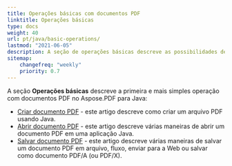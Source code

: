 ```yaml
---
title: Operações básicas com documentos PDF
linktitle: Operações básicas
type: docs
weight: 40
url: pt/java/basic-operations/
lastmod: "2021-06-05"
description: A seção de operações básicas descreve as possibilidades de abrir e salvar documentos PDF usando o Aspose.PDF para Java.
sitemap:
    changefreq: "weekly"
    priority: 0.7
---
```


A seção **Operações básicas** descreve a primeira e mais simples operação com documentos PDF no Aspose.PDF para Java:

- [Criar documento PDF](/pdf/java/create-document/) - este artigo descreve como criar um arquivo PDF usando Java.
- [Abrir documento PDF](/pdf/java/open-pdf-document/) - este artigo descreve várias maneiras de abrir um documento PDF em uma aplicação Java.
- [Salvar documento PDF](/pdf/java/save-pdf-document/) - este artigo descreve várias maneiras de salvar um documento PDF em arquivo, fluxo, enviar para a Web ou salvar como documento PDF/A (ou PDF/X).
